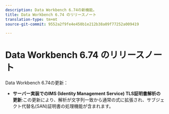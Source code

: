 ```yaml
---
description: Data Workbench 6.74の新機能。
title: Data Workbench 6.74 のリリースノート
translation-type: tm+mt
source-git-commit: 9552a2f9fe4e450b1e212b38a09f77252a009419

---
```



# Data Workbench 6.74 のリリースノート

Data Workbench 6.74の更新：

* **サーバー実装でのIMS (Identity Management Service) TLS証明書解析の更新**:この更新により、解析が文字列一致から通常の式に拡張され、サブジェクト代替名(SAN)証明書の処理機能が含まれます。